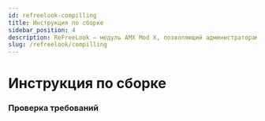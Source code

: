 ```yaml
---
id: refreelook-compilling
title: Инструкция по сборке
sidebar_position: 4
description: ReFreeLook — модуль AMX Mod X, позволяющий администраторам-наблюдателям использовать любые режимы камеры, независимо от значения `mp_forcecamera` или `mp_forcechasecam`. Работает только в последней версии `ReGameDLL_CS`.
slug: /refreelook/compilling
---
```


<head>
  <title>ReVoice: Инструкция по сборке | ReHLDS</title>
</head>

# Инструкция по сборке

### Проверка требований
